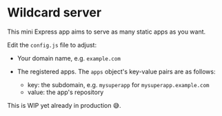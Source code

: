 # Wildcard server

This mini Express app aims to serve as many static apps as you want.

Edit the `config.js` file to adjust:
* Your domain name, e.g. `example.com`
* The registered apps. The `apps` object's key-value pairs are as follows:

    * key: the subdomain, e.g. `mysuperapp` for `mysuperapp.example.com`
    * value: the app's repository

This is WIP yet already in production :sweat_smile:.
